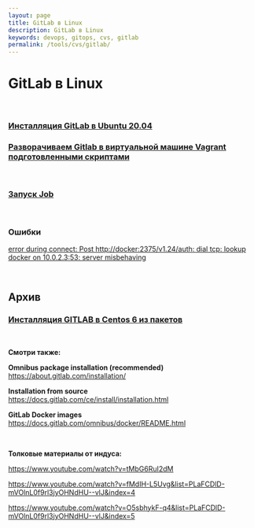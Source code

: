 ```yaml
---
layout: page
title: GitLab в Linux
description: GitLab в Linux
keywords: devops, gitops, cvs, gitlab
permalink: /tools/cvs/gitlab/
---
```


# GitLab в Linux

<br/>

### [Инсталляция GitLab в Ubuntu 20.04](/tools/cvs/gitlab/setup/ubuntu/)

### [Разворачиваем Gitlab в виртуальной машине Vagrant подготовленными скриптами](/tools/cvs/gitlab/vagrant/)

<br/>

### [Запуск Job](/tools/cvs/gitlab/run-job/)

<br/>

### Ошибки

[error during connect: Post http://docker:2375/v1.24/auth: dial tcp: lookup docker on 10.0.2.3:53: server misbehaving](/tools/cvs/gitlab/errors/)

<br/>

## Архив

### [Инсталляция GITLAB в Centos 6 из пакетов](/tools/cvs/gitlab/setup/centos/6/)

<br/>

**Смотри также:**

**Omnibus package installation (recommended)**  
https://about.gitlab.com/installation/

**Installation from source**  
https://docs.gitlab.com/ce/install/installation.html

**GitLab Docker images**  
https://docs.gitlab.com/omnibus/docker/README.html

<br/>

**Толковые материалы от индуса:**

<!--

Посмотри про переменные

https://stackoverflow.com/questions/38269701/using-a-private-docker-image-from-gitlab-registry-as-the-base-image-for-ci


Automatically build and push Docker images using GitLab CI
https://angristan.xyz/build-push-docker-images-gitlab-ci/

-->

https://www.youtube.com/watch?v=tMbG6RuI2dM

https://www.youtube.com/watch?v=fMdIH-L5Uvg&list=PLaFCDlD-mVOlnL0f9rl3jyOHNdHU--vlJ&index=4

https://www.youtube.com/watch?v=O5sbhykF-q4&list=PLaFCDlD-mVOlnL0f9rl3jyOHNdHU--vlJ&index=5
